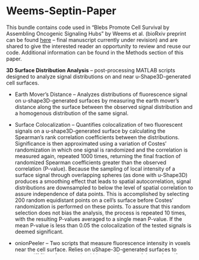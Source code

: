 # Weems-Septin-Paper
This bundle contains code used in “Blebs Promote Cell Survival by Assembling Oncogenic Signaling Hubs” by Weems et al. (bioRxiv preprint can be found [here](https://doi.org/10.1101/2021.04.23.441200) – final manuscript currently under revision) and are shared to give the interested reader an opportunity to review and reuse our code. Additional information can be found in the Methods section of this paper.

**3D Surface Distribution Analysis** – post-processing MATLAB scripts designed to analyze signal distributions on and near u-Shape3D-generated cell surfaces.

- Earth Mover’s Distance – Analyzes distributions of fluorescence signal on u-shape3D-generated surfaces by measuring the earth mover’s distance along the surface  between the observed signal distribution and a homogenous distribution of the same signal.

- Surface Colocalization – Quantifies colocalization of two fluorescent signals on a u-shape3D-generated surface by calculating the Spearman’s rank correlation coefficients between the distributions. Significance is then approximated using a variation of Costes’ randomization in which one signal is randomized and the correlation is measured again, repeated 1000 times, returning the final fraction of randomized Spearman coefficients greater than the observed correlation (P-value). Because the sampling of local intensity of a surface signal through overlapping spheres (as done with u-Shape3D) produces a smoothing effect that leads to spatial autocorrelation, signal distributions are downsampled to below the level of spatial correlation to assure independence of data points. This is accomplished by selecting 200 random equidistant points on a cell’s surface before Costes’ randomization is performed on these points. To assure that this random selection does not bias the analysis, the process is repeated 10 times, with the resulting P-values averaged to a single mean P-value. If the mean P-value is less than 0.05 the colocalization of the tested signals is deemed significant.

- onionPeeler – Two scripts that measure fluorescence intensity in voxels near the cell surface. Relies on uShape-3D-generated surfaces to create tiff files of raw voxels within a set distance of the surface (for these scripts, intracellular voxels within 0.96 microns of the surface, or about 8 voxels deep). These two scripts analyze such datasets, returning either the number of near-surface voxels above a manually-measured cytoplasmic intensity, or the enrichment of fluorescence intensity within near-surface voxels compared to a homogenous distribution of all fluorescence signal within the cell.

**Timeseries Analysis** – Python code used to analyze septin and curvature dynamics in high-speed timelapse data. Currently lacks certain pre-processing steps (rigid/non-rigid registration, curvature/intensity measurement, and smoothing) that were performed using a large python library currently being developing into an independent software pipeline. This new software package will be submitted for publication in late Summer of 2022 and posted in a new repository at that time. Pertinent code from this library is shared, though non-functional in its current state.

**Post-Processing Scripts** – MATLAB code that analyzes u-Shape3D output and returns various measurements used in the paper, such as surface intensity as a function of curvature, intensity as a function of distance from bleb edge, fraction of cell surfaces comprised of blebs, etc. 

